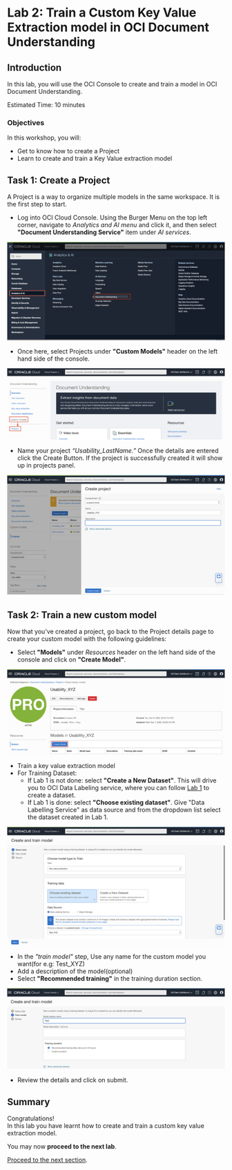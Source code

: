 # Lab 2: Train a Custom Key Value Extraction model in OCI Document Understanding
## Introduction

In this lab, you will use the OCI Console to create and train a model in OCI Document Understanding.

Estimated Time: 10 minutes


### Objectives

In this workshop, you will:

* Get to know how to create a Project 
* Learn to create and train a Key Value extraction model

## Task 1: Create a Project 

A Project is a way to organize multiple models in the same workspace. It is the first step to start.

* Log into OCI Cloud Console. Using the Burger Menu on the top left corner, navigate to _Analytics and AI menu_ and click it, and then select **"Document Understanding Service"** item under _AI services_.

![](./images/project1.png)

* Once here, select Projects under **"Custom Models"** header on the left hand side of the console.

![](./images/project2.png)

* Name your project _“Usability_LastName.”_ Once the details are entered click the Create Button. If the project is successfully created it will show up in projects panel.  

![](./images/project3.png)


## Task 2: Train a new custom model

Now that you’ve created a project, go back to the Project details page to create your custom model with the following guidelines:

* Select **"Models"** under _Resources_ header on the left hand side of the console and click on **"Create Model"**.

![](./images/model1.png)

* Train a key value extraction model
* For Training Dataset:
  * If Lab 1 is not done: select **"Create a New Dataset"**. This will drive you to OCI Data Labeling service, where you can follow [Lab 1](./lab-01-dataset_creation.md) to create a dataset.
  * If Lab 1 is done: select **"Choose existing dataset"**. Give "Data Labelling Service" as data source and from the dropdown list select the dataset created in Lab 1.

![](./images/model2.png)

* In the _"train model"_ step, Use any name for the custom model you want(for e.g: Test_XYZ)
* Add a description of the model(optional)
* Select **"Recommended training"** in the training duration section. 

![](./images/model3.png)

* Review the details and click on submit.

## **Summary**

Congratulations! </br>
In this lab you have learnt how to create and train a custom key value extraction model.

You may now **proceed to the next lab**.

[Proceed to the next section](./lab-03-console.md).
